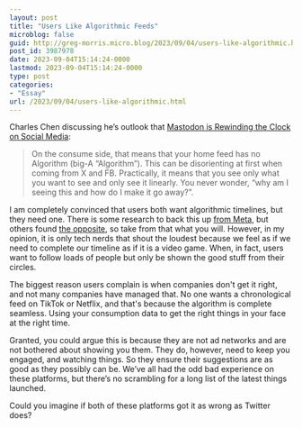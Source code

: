 ```yaml
---
layout: post
title: "Users Like Algorithmic Feeds"
microblog: false
guid: http://greg-morris.micro.blog/2023/09/04/users-like-algorithmic.html
post_id: 3987978
date: 2023-09-04T15:14:24-0000
lastmod: 2023-09-04T15:14:24-0000
type: post
categories:
- "Essay"
url: /2023/09/04/users-like-algorithmic.html
---
```

Charles Chen discussing he’s outlook that [Mastodon is Rewinding the Clock on Social Media](https://chrlschn.medium.com/mastodon-is-rewinding-the-clock-on-social-media-in-a-good-way-8998f6d9f1aa): 

> On the consume side, that means that your home feed has no Algorithm (big-A “Algorithm”). This can be disorienting at first when coming from X and FB. Practically, it means that you see only what you want to see and only see it linearly. You never wonder, “why am I seeing this and how do I make it go away?”.

I am completely convinced that users both want algorithmic timelines, but they need one. There is some research to back this up [from Meta](https://www.wired.com/story/meta-just-proved-people-hate-chronological-feeds/#:~:text=When%20they%20scrolled%20through%20their,such%20as%20YouTube%20and%20TikTok.), but others found [the opposite](https://blog.hubspot.com/marketing/how-people-want-social-media-feeds-ordered), so take from that what you will. However, in my opinion, it is only tech nerds that shout the loudest because we feel as if we need to complete our timeline as if it is a video game. When, in fact, users want to follow loads of people but only be shown the good stuff from their circles. 

The biggest reason users complain is when companies don't get it right, and not many companies have managed that. No one wants a chronological feed on TikTok or Netflix, and that's because the algorithm is complete seamless. Using your consumption data to get the right things in your face at the right time. 

Granted, you could argue this is because they are not ad networks and are not bothered about showing you them. They do, however, need to keep you engaged, and watching things. So they ensure their suggestions are as good as they possibly can be. We’ve all had the odd bad experience on these platforms, but there’s no scrambling for a long list of the latest things launched. 

Could you imagine if both of these platforms got it as wrong as Twitter does?
